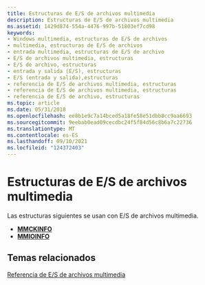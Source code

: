 ```yaml
---
title: Estructuras de E/S de archivos multimedia
description: Estructuras de E/S de archivos multimedia
ms.assetid: 1429d874-554a-4476-997b-51803ef7cd98
keywords:
- Windows multimedia, estructuras de E/S de archivos
- multimedia, estructuras de E/S de archivos
- entrada multimedia, estructuras de E/S de archivo
- E/S de archivos multimedia, estructuras
- E/S de archivo, estructuras
- entrada y salida (E/S), estructuras
- E/S (entrada y salida),estructuras
- referencia de E/S de archivos multimedia, estructuras
- referencia de E/S de archivos multimedia, estructuras
- referencia de E/S de archivo, estructuras
ms.topic: article
ms.date: 05/31/2018
ms.openlocfilehash: ee8b1e9c7a14bced5a18fe58e51dbb8cc9aa6693
ms.sourcegitcommit: 9eebab0ead09cecdbc24f5f84d56c8b6a7c22736
ms.translationtype: MT
ms.contentlocale: es-ES
ms.lasthandoff: 09/10/2021
ms.locfileid: "124372403"
---
```

# <a name="multimedia-file-io-structures"></a>Estructuras de E/S de archivos multimedia

Las estructuras siguientes se usan con E/S de archivos multimedia.

-   [**MMCKINFO**](/windows/win32/api/mmiscapi/ns-mmiscapi-mmckinfo)
-   [**MMIOINFO**](/previous-versions//dd757322(v=vs.85))

## <a name="related-topics"></a>Temas relacionados

<dl> <dt>

[Referencia de E/S de archivos multimedia](multimedia-file-i-o-reference.md)
</dt> </dl>

 

 